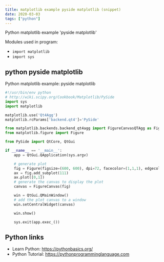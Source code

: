 ```yaml
---
title: matplotlib example pyside matplotlib (snippet)
date: 2020-03-03
tags: ["python"]
---
```

Python matplotlib example 'pyside matplotlib'


Modules used in program: 
* `import matplotlib`
* `import sys`

## python pyside matplotlib

Python matplotlib example: pyside matplotlib

```python
#!/usr/bin/env python
# http://wiki.scipy.org/Cookbook/Matplotlib/PySide
import sys
import matplotlib

matplotlib.use('Qt4Agg')
matplotlib.rcParams['backend.qt4']='PySide'

from matplotlib.backends.backend_qt4agg import FigureCanvasQTAgg as FigureCanvas
from matplotlib.figure import Figure

from PySide import QtCore, QtGui

if __name__ == '__main__':
    app = QtGui.QApplication(sys.argv)

    # generate plot
    fig = Figure(figsize=(600, 600), dpi=72, facecolor=(1,1,1), edgecolor=(0,0,0))
    ax = fig.add_subplot(111)
    ax.plot([0,1])
    # generate the canvas to display the plot
    canvas = FigureCanvas(fig)

    win = QtGui.QMainWindow()
    # add the plot canvas to a window
    win.setCentralWidget(canvas)

    win.show()

    sys.exit(app.exec_())

```

## Python links

- Learn Python: https://pythonbasics.org/
- Python Tutorial: https://pythonprogramminglanguage.com

